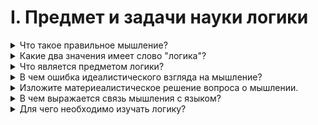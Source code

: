 # I. Предмет и задачи науки логики

<details>
  <summary>Что такое правильное мышление?</summary>

  Мышление являющееся обоснованным, последовательным, не противоречивым и определенным.

</details>

<details>
  <summary>Какие два значения имеет слово "логика"?</summary>

  Слово логика происходит от древнегреческого логос.

  Значения:
  1. Мышление, мысль
  2. Слово, в котором выражена мысль

</details>

<details>
  <summary>Что является предметом логики?</summary>

  Законы и формы правильного мышления.

</details>

<details>
  <summary>В чем ошибка идеалистического взгляда на мышление?</summary>
</details>

<details>
  <summary>Изложите материеалистическое решение вопроса о мышлении.</summary>
</details>

<details>
  <summary>В чем выражается связь мышления с языком?</summary>
</details>

<details>
  <summary>Для чего необходимо изучать логику?</summary>
</details>
